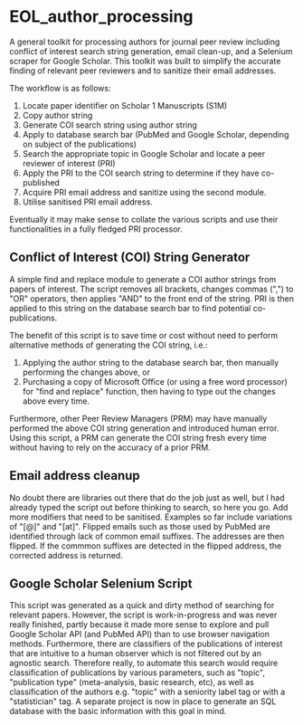 # EOL_author_processing

A general toolkit for processing authors for journal peer review including conflict of interest search string generation, email clean-up, and a Selenium scraper for Google Scholar. This toolkit was built to simplify the accurate finding of relevant peer reviewers and to sanitize their email addresses.

The workflow is as follows:
1) Locate paper identifier on Scholar 1 Manuscripts (S1M)
2) Copy author string
3) Generate COI search string using author string
4) Apply to database search bar (PubMed and Google Scholar, depending on subject of the publications)
5) Search the appropriate topic in Google Scholar and locate a peer reviewer of interest (PRI)
6) Apply the PRI to the COI search string to determine if they have co-published
7) Acquire PRI email address and sanitize using the second module.
8) Utilise sanitised PRI email address.

Eventually it may make sense to collate the various scripts and use their functionalities in a fully fledged PRI processor.

Conflict of Interest (COI) String Generator
----
A simple find and replace module to generate a COI author strings from papers of interest. The script removes all brackets, changes commas (",") to "OR" operators, then applies "AND" to the front end of the string. PRI is then applied to this string on the database search bar to find potential co-publications.

The benefit of this script is to save time or cost without need to perform alternative methods of generating the COI string, i.e.:
1) Applying the author string to the database search bar, then manually performing the changes above, or
2) Purchasing a copy of Microsoft Office (or using a free word processor) for "find and replace" function, then having to type out the changes above every time.

Furthermore, other Peer Review Managers (PRM) may have manually performed the above COI string generation and introduced human error. Using this script, a PRM can generate the COI string fresh every time without having to rely on the accuracy of a prior PRM.


Email address cleanup
----
No doubt there are libraries out there that do the job just as well, but I had already typed the script out before thinking to search, so here you go. Add more modifiers that need to be sanitised. Examples so far include variations of "[@]" and "[at]". Flipped emails such as those used by PubMed are identified through lack of common email suffixes. The addresses are then flipped. If the commmon suffixes are detected in the flipped address, the corrected address is returned.


Google Scholar Selenium Script
----
This script was generated as a quick and dirty method of searching for relevant papers. However, the script is work-in-progress and was never really finished, partly because it made more sense to explore and pull Google Scholar API (and PubMed API) than to use browser navigation methods. Furthermore, there are classifiers of the publications of interest that are intuitive to a human observer which is not filtered out by an agnostic search. Therefore really, to automate this search would require classification of publications by various parameters, such as "topic", "publication type" (meta-analysis, basic research, etc), as well as classification of the authors e.g. "topic" with a seniority label tag or with a "statistician" tag. A separate project is now in place to generate an SQL database with the basic information with this goal in mind.
